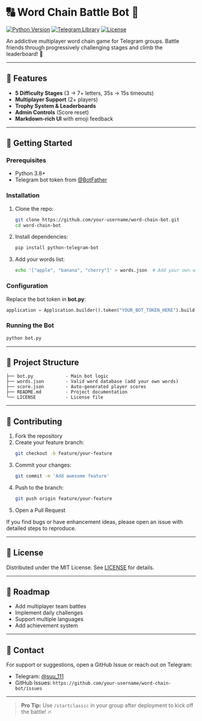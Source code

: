 # 🔠 Word Chain Battle Bot 🤖

[![Python Version](https://img.shields.io/badge/python-3.8%2B-blue)](https://www.python.org/)
[![Telegram Library](https://img.shields.io/badge/python--telegram--bot-20.0-cyan)](https://github.com/python-telegram-bot/python-telegram-bot)
[![License](https://img.shields.io/badge/license-MIT-green)](LICENSE)

An addictive multiplayer word chain game for Telegram groups. Battle friends through progressively challenging stages and climb the leaderboard! 🚀

---

## 🌟 Features

- **5 Difficulty Stages** (3 → 7+ letters, 35s → 15s timeouts)
- **Multiplayer Support** (2+ players)
- **Trophy System & Leaderboards**
- **Admin Controls** (Score reset)
- **Markdown-rich UI** with emoji feedback

---

## 🚀 Getting Started

### Prerequisites
- Python 3.8+
- Telegram bot token from [@BotFather](https://t.me/BotFather)

### Installation

1. Clone the repo:

   ```bash
   git clone https://github.com/your-username/word-chain-bot.git
   cd word-chain-bot
   ```

2. Install dependencies:

   ```bash
   pip install python-telegram-bot
   ```

3. Add your words list:

   ```bash
   echo '["apple", "banana", "cherry"]' > words.json  # Add your own words
   ```

### Configuration
Replace the bot token in **bot.py**:

```python
application = Application.builder().token("YOUR_BOT_TOKEN_HERE").build()
```

### Running the Bot

```bash
python bot.py
```

---

## 📂 Project Structure
```
├── bot.py            - Main bot logic
├── words.json        - Valid word database (add your own words)
├── score.json        - Auto-generated player scores
├── README.md         - Project documentation
└── LICENSE           - License file
```

---

## 🤝 Contributing

1. Fork the repository
2. Create your feature branch:
   ```bash
   git checkout -b feature/your-feature
   ```
3. Commit your changes:
   ```bash
   git commit -m 'Add awesome feature'
   ```
4. Push to the branch:
   ```bash
   git push origin feature/your-feature
   ```
5. Open a Pull Request

If you find bugs or have enhancement ideas, please open an issue with detailed steps to reproduce.

---

## 📜 License
Distributed under the MIT License. See [LICENSE](LICENSE) for details.

---

## 📌 Roadmap
- Add multiplayer team battles
- Implement daily challenges
- Support multiple languages
- Add achievement system

---

## 📧 Contact
For support or suggestions, open a GitHub Issue or reach out on Telegram:

- Telegram: [@suu_111](https://t.me/suu_111)
- GitHub Issues: `https://github.com/your-username/word-chain-bot/issues`

---

> **Pro Tip:** Use `/startclassic` in your group after deployment to kick off the battle! 🔥
